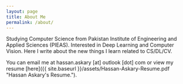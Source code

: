 ```yaml
---
layout: page
title: About Me
permalink: /about/
---
```


Studying Computer Science from Pakistan Institute of Engineering and Applied Sciences (PIEAS). Interested in Deep Learning and Computer Vision. Here I write about the new things I learn related to CS/DL/CV.

You can email me at hassan.askary [at] outlook [dot] com or view my resume [here]({{ site.baseurl }}/assets/Hassan-Askary-Resume.pdf "Hassan Askary's Resume.").
